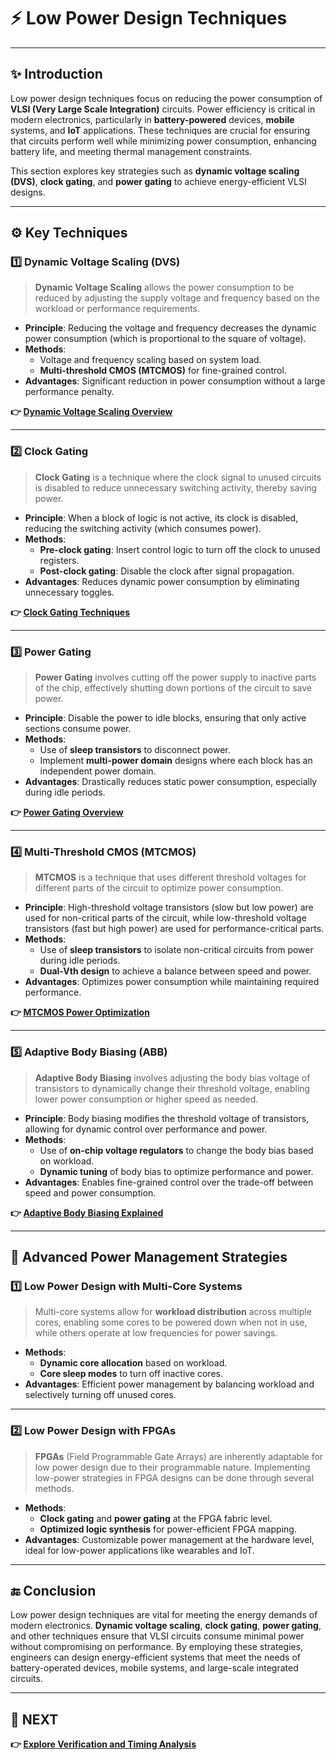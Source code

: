 # ⚡ Low Power Design Techniques

---

## ✨ Introduction

Low power design techniques focus on reducing the power consumption of **VLSI (Very Large Scale Integration)** circuits. Power efficiency is critical in modern electronics, particularly in **battery-powered** devices, **mobile** systems, and **IoT** applications. These techniques are crucial for ensuring that circuits perform well while minimizing power consumption, enhancing battery life, and meeting thermal management constraints.

This section explores key strategies such as **dynamic voltage scaling (DVS)**, **clock gating**, and **power gating** to achieve energy-efficient VLSI designs.

---

## ⚙️ Key Techniques

### 1️⃣ **Dynamic Voltage Scaling (DVS)**

> **Dynamic Voltage Scaling** allows the power consumption to be reduced by adjusting the supply voltage and frequency based on the workload or performance requirements.

- **Principle**: Reducing the voltage and frequency decreases the dynamic power consumption (which is proportional to the square of voltage).
- **Methods**: 
  - Voltage and frequency scaling based on system load.
  - **Multi-threshold CMOS (MTCMOS)** for fine-grained control.
- **Advantages**: Significant reduction in power consumption without a large performance penalty.
  
**👉 [Dynamic Voltage Scaling Overview](https://resources.system-analysis.cadence.com/blog/msa2021-how-dynamic-voltage-and-frequency-scaling-affects-power-consumption)**

---

### 2️⃣ **Clock Gating**

> **Clock Gating** is a technique where the clock signal to unused circuits is disabled to reduce unnecessary switching activity, thereby saving power.

- **Principle**: When a block of logic is not active, its clock is disabled, reducing the switching activity (which consumes power).
- **Methods**:
  - **Pre-clock gating**: Insert control logic to turn off the clock to unused registers.
  - **Post-clock gating**: Disable the clock after signal propagation.
- **Advantages**: Reduces dynamic power consumption by eliminating unnecessary toggles.
 
**👉 [Clock Gating Techniques](https://anysilicon.com/the-ultimate-guide-to-clock-gating/)**

---

### 3️⃣ **Power Gating**

> **Power Gating** involves cutting off the power supply to inactive parts of the chip, effectively shutting down portions of the circuit to save power.

- **Principle**: Disable the power to idle blocks, ensuring that only active sections consume power.
- **Methods**:
  - Use of **sleep transistors** to disconnect power.
  - Implement **multi-power domain** designs where each block has an independent power domain.
- **Advantages**: Drastically reduces static power consumption, especially during idle periods.

**👉 [Power Gating Overview](https://anysilicon.com/power-gating/)**

---

### 4️⃣ **Multi-Threshold CMOS (MTCMOS)**

> **MTCMOS** is a technique that uses different threshold voltages for different parts of the circuit to optimize power consumption.

- **Principle**: High-threshold voltage transistors (slow but low power) are used for non-critical parts of the circuit, while low-threshold voltage transistors (fast but high power) are used for performance-critical parts.
- **Methods**:
  - Use of **sleep transistors** to isolate non-critical circuits from power during idle periods.
  - **Dual-Vth design** to achieve a balance between speed and power.
- **Advantages**: Optimizes power consumption while maintaining required performance.

**👉 [MTCMOS Power Optimization](https://asic-soc.blogspot.com/2008/04/multiple-threshold-cmos-mtcmos-circuits.html)**

---

### 5️⃣ **Adaptive Body Biasing (ABB)**

> **Adaptive Body Biasing** involves adjusting the body bias voltage of transistors to dynamically change their threshold voltage, enabling lower power consumption or higher speed as needed.

- **Principle**: Body biasing modifies the threshold voltage of transistors, allowing for dynamic control over performance and power.
- **Methods**:
  - Use of **on-chip voltage regulators** to change the body bias based on workload.
  - **Dynamic tuning** of body bias to optimize performance and power.
- **Advantages**: Enables fine-grained control over the trade-off between speed and power consumption.


**👉 [Adaptive Body Biasing Explained](https://semiengineering.com/the-value-of-adaptive-body-biasing/)**

---

## 🧠 Advanced Power Management Strategies

### 1️⃣ **Low Power Design with Multi-Core Systems**

> Multi-core systems allow for **workload distribution** across multiple cores, enabling some cores to be powered down when not in use, while others operate at low frequencies for power savings.

- **Methods**: 
  - **Dynamic core allocation** based on workload.
  - **Core sleep modes** to turn off inactive cores.
- **Advantages**: Efficient power management by balancing workload and selectively turning off unused cores.

---

### 2️⃣ **Low Power Design with FPGAs**

> **FPGAs** (Field Programmable Gate Arrays) are inherently adaptable for low power design due to their programmable nature. Implementing low-power strategies in FPGA designs can be done through several methods.

- **Methods**: 
  - **Clock gating** and **power gating** at the FPGA fabric level.
  - **Optimized logic synthesis** for power-efficient FPGA mapping.
- **Advantages**: Customizable power management at the hardware level, ideal for low-power applications like wearables and IoT.

---

## 🔚 Conclusion

Low power design techniques are vital for meeting the energy demands of modern electronics. **Dynamic voltage scaling**, **clock gating**, **power gating**, and other techniques ensure that VLSI circuits consume minimal power without compromising on performance. By employing these strategies, engineers can design energy-efficient systems that meet the needs of battery-operated devices, mobile systems, and large-scale integrated circuits.

---

## 🔹 NEXT  
**👉 [Explore Verification and Timing Analysis](../Verification_Timing)**
